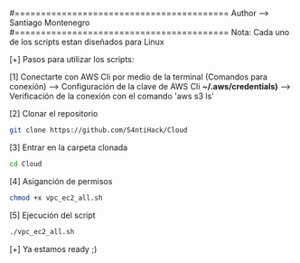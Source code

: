 #=========================================
      Author --> Santiago Montenegro
#=========================================
Nota: Cada uno de los scripts estan diseñados para Linux

[+] Pasos para utilizar los scripts:

[1] Conectarte con AWS Cli por medio de la terminal (Comandos para conexión)
--> Configuración de la clave de AWS Cli **~/.aws/credentials)**
--> Verificación de la conexión con el comando 'aws s3 ls'

[2] Clonar el repositorio

```bash
git clone https://github.com/S4ntiHack/Cloud
```

[3] Entrar en la carpeta clonada 

```bash
cd Cloud
```

[4] Asiganción de permisos 

```bash
chmod +x vpc_ec2_all.sh
```

[5] Ejecución del script
```bash
./vpc_ec2_all.sh
```

[+] Ya estamos ready ;)
